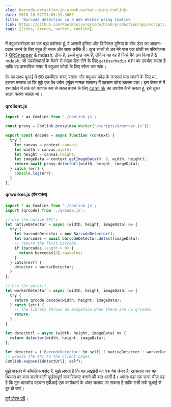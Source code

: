 ```yaml
---
slug: barcode-detection-in-a-web-worker-using-comlink-
date: 2018-10-02T21:05:31.366Z
title: 'Barcode detection in a Web Worker using Comlink '
link: https://github.com/PaulKinlan/qrcode/blob/production/app/scripts/qrworker.js
tags: [links, qrcode, worker, comlink]
---
```

मैं क्यूआरकोड्स का एक बड़ा प्रशंसक हूं, वे असली दुनिया और डिजिटल दुनिया के बीच डेटा का आदान-प्रदान करने के लिए बहुत ही सरल और साफ तरीके हैं। कुछ सालों से अब मेरे पास एक छोटी सा परियोजना है [QRSnapper](https://qrsnapper.com) & mdash; ठीक है, इसमें कुछ नाम हैं, लेकिन यह वह है जिसे मैंने तय किया है & mdash; जो उपयोगकर्ता के कैमरे से लाइव डेटा लेने के लिए `getUserMedia` API का उपयोग करता है ताकि वह वास्तविक समय में क्यूआर कोडों के लिए स्कैन कर सके।

ऐप का लक्ष्य यूआई में 60 एफपीएस बनाए रखना और क्यूआर कोड के तत्काल पता लगाने के लिए था, इसका मतलब था कि मुझे एक वेब वर्कर (सुंदर मानक सामान) में पहचान कोड डालना पड़ा। इस पोस्ट में मैं बस वर्कर में तर्क को व्यापक रूप से सरल बनाने के लिए [comlink](https://github.com/GoogleChromeLabs/comlink) का उपयोग कैसे करता हूं, इसे तुरंत साझा करना चाहता था।

#### qrclient.js


```javascript
import * as Comlink from './comlink.js';

const proxy = Comlink.proxy(new Worker('/scripts/qrworker.js')); 

export const decode = async function (context) {
  try {
    let canvas = context.canvas;
    let width = canvas.width;
    let height = canvas.height;
    let imageData = context.getImageData(0, 0, width, height);
    return await proxy.detectUrl(width, height, imageData);
  } catch (err) {
    console.log(err);
  }
};
```
#### qrworker.js (वेब ​​वर्कर)


```javascript
import * as Comlink from './comlink.js';
import {qrcode} from './qrcode.js';

// Use the native API's
let nativeDetector = async (width, height, imageData) => {
  try {
    let barcodeDetector = new BarcodeDetector();
    let barcodes = await barcodeDetector.detect(imageData);
    // return the first barcode.
    if (barcodes.length > 0) {
      return barcodes[0].rawValue;
    }
  } catch(err) {
    detector = workerDetector;
  }
};

// Use the polyfil
let workerDetector = async (width, height, imageData) => {
  try {
    return qrcode.decode(width, height, imageData);
  } catch (err) {
    // the library throws an excpetion when there are no qrcodes.
    return;
  }
}

let detectUrl = async (width, height, imageData) => {
  return detector(width, height, imageData);
};

let detector = ('BarcodeDetector' in self) ? nativeDetector : workerDetector;
// Expose the API to the client pages.
Comlink.expose({detectUrl}, self);
```
मुझे वास्तव में कॉमलिंक पसंद है, मुझे लगता है कि यह लाइब्रेरी का एक गेम चेंजर है, खासकर जब यह थियम्स पर काम करने वाली मूर्खतापूर्ण जावास्क्रिप्ट बनाने की बात आती है। अंततः यहां एक साफ चीज़ यह है कि मूल बारकोड पहचान एपीआई एक कार्यकर्ता के अंदर चलाया जा सकता है ताकि सभी तर्क यूआई से दूर हो जाएं।

[पूर्ण पोस्ट पढ़ें](https://github.com/PaulKinlan/qrcode/blob/production/app/scripts/qrworker.js)।
